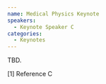 ```yaml
---
name: Medical Physics Keynote
speakers:
  - Keynote Speaker C
categories:
  - Keynotes
---
```


TBD.

[1] Reference C

<!--- 
<iframe width="560" height="315" src="https://www.youtube.com/embed/PUl9bvLMDsw?si=_i0TxQtl0TTkZLSe" title="YouTube video player" frameborder="0" allow="accelerometer; autoplay; clipboard-write; encrypted-media; gyroscope; picture-in-picture; web-share" allowfullscreen></iframe>
-->